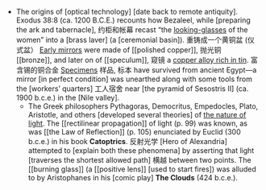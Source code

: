 - The origins of [optical technology] [date back to remote antiquity]. Exodus 38:8 (ca. 1200 B.C.E.) recounts how Bezaleel, while [preparing the ark and tabernacle], 约柜和帐幕 recast “the [looking-glasses](((BfI-mycM3))) of the women” into a [brass laver] (a [ceremonial basin]). 重铸成一个黄铜盆 (仪式盆） [Early mirrors]([[mirror]]) were made of [[polished copper]], 抛光铜 [[bronze]], and later on of [[speculum]], 窥镜 a [copper alloy rich in tin](((ivWnD0WpL))). 富含锡的铜合金 [Specimens]([[specimen]]) 样品, 标本 have survived from ancient Egypt—a mirror [in perfect condition] was unearthed along with some tools from the [workers’ quarters] 工人宿舍 near [the pyramid of Sesostris II] (ca. 1900 b.c.e.) in the [Nile valley]. 
    - The Greek philosophers Pythagoras, Democritus, Empedocles, Plato, Aristotle, and others [developed several theories] of [the nature of light](((d5Zq0lzTe))). The [[rectilinear propagation]] of light (p. 99) was known, as was [[the Law of Reflection]] (p. 105) enunciated by Euclid (300 b.c.e.) in his book __Catoptrics__. 反射光学 [Hero of Alexandria] attempted to [explain both these phenomena] by asserting that light [traverses the shortest allowed path] 横越 between two points. The [[burning glass]] (a [[positive lens]] [used to start fires]) was alluded to by Aristophanes in his [comic play] __The Clouds__ (424 b.c.e.).

